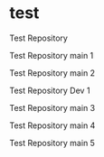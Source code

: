 # test
Test Repository

Test Repository main 1

Test Repository main 2

Test Repository Dev 1

Test Repository main 3

Test Repository main 4

Test Repository main 5